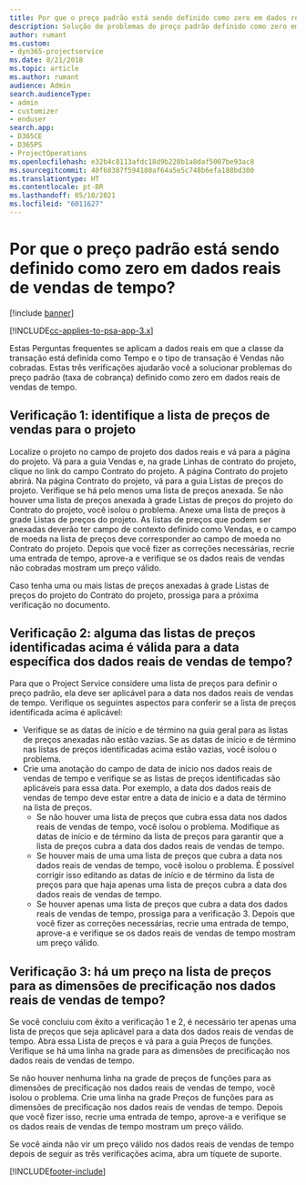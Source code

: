 ```yaml
---
title: Por que o preço padrão está sendo definido como zero em dados reais de vendas de tempo?
description: Solução de problemas do preço padrão definido como zero em dados reais de vendas de tempo.
author: rumant
ms.custom:
- dyn365-projectservice
ms.date: 8/21/2018
ms.topic: article
ms.author: rumant
audience: Admin
search.audienceType:
- admin
- customizer
- enduser
search.app:
- D365CE
- D365PS
- ProjectOperations
ms.openlocfilehash: e32b4c8113afdc18d9b220b1a8daf5007be93ac8
ms.sourcegitcommit: 40f68387f594180af64a5e5c748b6efa188bd300
ms.translationtype: HT
ms.contentlocale: pt-BR
ms.lasthandoff: 05/10/2021
ms.locfileid: "6011627"
---
```

# <a name="why-is-price-defaulting-to-zero-on-time-sales-actuals"></a>Por que o preço padrão está sendo definido como zero em dados reais de vendas de tempo?

[!include [banner](../includes/psa-now-project-operations.md)]

[!INCLUDE[cc-applies-to-psa-app-3.x](../includes/cc-applies-to-psa-app-3x.md)]

Estas Perguntas frequentes se aplicam a dados reais em que a classe da transação está definida como Tempo e o tipo de transação é Vendas não cobradas. Estas três verificações ajudarão você a solucionar problemas do preço padrão (taxa de cobrança) definido como zero em dados reais de vendas de tempo.

## <a name="check-1-identify-the-sales-price-list-for-the-project"></a>Verificação 1: identifique a lista de preços de vendas para o projeto

Localize o projeto no campo de projeto dos dados reais e vá para a página do projeto. Vá para a guia Vendas e, na grade Linhas de contrato do projeto, clique no link do campo Contrato do projeto. A página Contrato do projeto abrirá. Na página Contrato do projeto, vá para a guia Listas de preços do projeto. Verifique se há pelo menos uma lista de preços anexada. Se não houver uma lista de preços anexada à grade Listas de preços do projeto do Contrato do projeto, você isolou o problema. Anexe uma lista de preços à grade Listas de preços do projeto. As listas de preços que podem ser anexadas deverão ter campo de contexto definido como Vendas, e o campo de moeda na lista de preços deve corresponder ao campo de moeda no Contrato do projeto. Depois que você fizer as correções necessárias, recrie uma entrada de tempo, aprove-a e verifique se os dados reais de vendas não cobradas mostram um preço válido. 

Caso tenha uma ou mais listas de preços anexadas à grade Listas de preços do projeto do Contrato do projeto, prossiga para a próxima verificação no documento.

## <a name="check-2-are-any-of-the-price-lists-identified-above-valid-for-the-specific-date-of-the-time-sales-actual"></a>Verificação 2: alguma das listas de preços identificadas acima é válida para a data específica dos dados reais de vendas de tempo?

Para que o Project Service considere uma lista de preços para definir o preço padrão, ela deve ser aplicável para a data nos dados reais de vendas de tempo. Verifique os seguintes aspectos para conferir se a lista de preços identificada acima é aplicável:
- Verifique se as datas de início e de término na guia geral para as listas de preços anexadas não estão vazias. Se as datas de início e de término nas listas de preços identificadas acima estão vazias, você isolou o problema. 
- Crie uma anotação do campo de data de início nos dados reais de vendas de tempo e verifique se as listas de preços identificadas são aplicáveis para essa data. Por exemplo, a data dos dados reais de vendas de tempo deve estar entre a data de início e a data de término na lista de preços. 
    - Se não houver uma lista de preços que cubra essa data nos dados reais de vendas de tempo, você isolou o problema. Modifique as datas de início e de término da lista de preços para garantir que a lista de preços cubra a data dos dados reais de vendas de tempo. 
    - Se houver mais de uma uma lista de preços que cubra a data nos dados reais de vendas de tempo, você isolou o problema. É possível corrigir isso editando as datas de início e de término da lista de preços para que haja apenas uma lista de preços cubra a data dos dados reais de vendas de tempo. 
    - Se houver apenas uma lista de preços que cubra a data dos dados reais de vendas de tempo, prossiga para a verificação 3.
Depois que você fizer as correções necessárias, recrie uma entrada de tempo, aprove-a e verifique se os dados reais de vendas de tempo mostram um preço válido.

## <a name="check-3-is-there-a-price-in-the-price-list-for-the-pricing-dimensions-on-the-time-sales-actual"></a>Verificação 3: há um preço na lista de preços para as dimensões de precificação nos dados reais de vendas de tempo?

Se você concluiu com êxito a verificação 1 e 2, é necessário ter apenas uma lista de preços que seja aplicável para a data dos dados reais de vendas de tempo. Abra essa Lista de preços e vá para a guia Preços de funções. Verifique se há uma linha na grade para as dimensões de precificação nos dados reais de vendas de tempo.

Se não houver nenhuma linha na grade de preços de funções para as dimensões de precificação nos dados reais de vendas de tempo, você isolou o problema. Crie uma linha na grade Preços de funções para as dimensões de precificação nos dados reais de vendas de tempo. Depois que você fizer isso, recrie uma entrada de tempo, aprove-a e verifique se os dados reais de vendas de tempo mostram um preço válido.

Se você ainda não vir um preço válido nos dados reais de vendas de tempo depois de seguir as três verificações acima, abra um tíquete de suporte. 



[!INCLUDE[footer-include](../includes/footer-banner.md)]